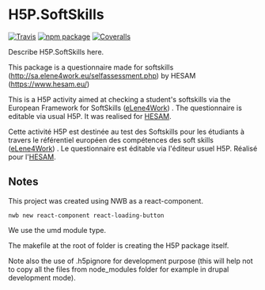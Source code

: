 # H5P.SoftSkills

[![Travis][build-badge]][build]
[![npm package][npm-badge]][npm]
[![Coveralls][coveralls-badge]][coveralls]

Describe H5P.SoftSkills here.

This package is a questionnaire made for softskills (http://sa.elene4work.eu/selfassessment.php)
by HESAM (https://www.hesam.eu/)

 
[build-badge]: https://img.shields.io/travis/user/repo/master.png?style=flat-square
[build]: https://travis-ci.org/user/repo

[npm-badge]: https://img.shields.io/npm/v/npm-package.png?style=flat-square
[npm]: https://www.npmjs.org/package/npm-package

[coveralls-badge]: https://img.shields.io/coveralls/user/repo/master.png?style=flat-square
[coveralls]: https://coveralls.io/github/user/repo

This is a H5P activity aimed at checking a student's softskills via the European Framework for SoftSkills
([eLene4Work](http://elene4work.eu/)) . The questionnaire is
editable via usual H5P. It was realised for [HESAM](https://www.hesam.eu/article-soka-un-projet-de-valorisation-des-soft-skills).

Cette activité H5P est destinée au test des Softskills pour les étudiants à travers le référentiel européen des compétences des soft skills 
([eLene4Work](http://elene4work.eu/)) . Le questionnaire est éditable via l'éditeur usuel H5P.
Réalisé pour l'[HESAM](https://www.hesam.eu/article-soka-un-projet-de-valorisation-des-soft-skills).

## Notes

This project was created using NWB as a react-component.

    nwb new react-component react-loading-button
    
We use the umd module type. 

The makefile at the root of folder is creating the H5P package itself.

Note also the use of .h5pignore for development purpose (this will help not to copy all
the files from node_modules folder for example in drupal development mode).


